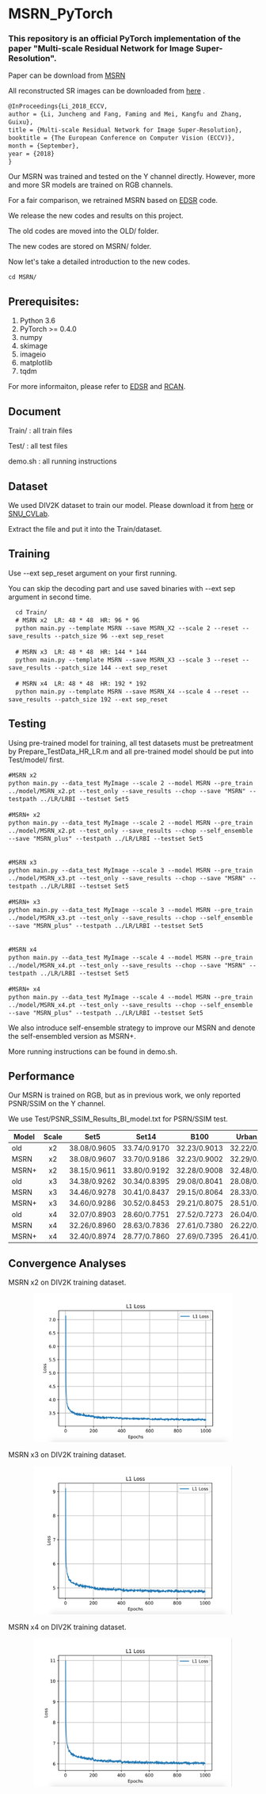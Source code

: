 # MSRN_PyTorch
### This repository is an official PyTorch implementation of the paper "Multi-scale Residual Network for Image Super-Resolution".

Paper can be download from <a href="http://openaccess.thecvf.com/content_ECCV_2018/papers/Juncheng_Li_Multi-scale_Residual_Network_ECCV_2018_paper.pdf">MSRN</a> 

All reconstructed SR images can be downloaded from <a href="https://www.jianguoyun.com/p/DSc6bJcQ19ySBxiM_IUBf">here</a> .

```
@InProceedings{Li_2018_ECCV,
author = {Li, Juncheng and Fang, Faming and Mei, Kangfu and Zhang, Guixu},
title = {Multi-scale Residual Network for Image Super-Resolution},
booktitle = {The European Conference on Computer Vision (ECCV)},
month = {September},
year = {2018}
}
```

Our MSRN was  trained and tested on the Y channel directly.
However, more and more SR models are trained on RGB channels.

For a fair comparison, we retrained MSRN based on <a href="https://github.com/thstkdgus35/EDSR-PyTorch">EDSR</a>  code.

We release the new codes and results on this project.

The old codes are moved into the OLD/ folder.

The new codes are stored on MSRN/ folder.

Now let's take a detailed introduction to the new codes.

```
cd MSRN/
```



## Prerequisites:
1. Python 3.6
2. PyTorch >= 0.4.0
3. numpy
4. skimage
5. imageio
6. matplotlib
7. tqdm

For more informaiton, please refer to <a href="https://github.com/thstkdgus35/EDSR-PyTorch">EDSR</a> and <a href="https://github.com/yulunzhang/RCAN">RCAN</a>.



## Document
Train/             : all train files

Test/              : all test files

demo.sh        : all running instructions


## Dataset
We used DIV2K dataset to train our model. Please download it from <a href="https://data.vision.ee.ethz.ch/cvl/DIV2K/">here</a>  or  <a href="https://cv.snu.ac.kr/research/EDSR/DIV2K.tar">SNU_CVLab</a>.

Extract the file and put it into the Train/dataset.


## Training

Use --ext sep_reset argument on your first running. 

You can skip the decoding part and use saved binaries with --ext sep argument in second time.
 
```
  cd Train/
  # MSRN x2  LR: 48 * 48  HR: 96 * 96
  python main.py --template MSRN --save MSRN_X2 --scale 2 --reset --save_results --patch_size 96 --ext sep_reset
  
  # MSRN x3  LR: 48 * 48  HR: 144 * 144
  python main.py --template MSRN --save MSRN_X3 --scale 3 --reset --save_results --patch_size 144 --ext sep_reset
  
  # MSRN x4  LR: 48 * 48  HR: 192 * 192
  python main.py --template MSRN --save MSRN_X4 --scale 4 --reset --save_results --patch_size 192 --ext sep_reset

```

## Testing
Using pre-trained model for training, all test datasets must be pretreatment by  Prepare_TestData_HR_LR.m and all pre-trained model should be put into Test/model/ first.

```
#MSRN x2
python main.py --data_test MyImage --scale 2 --model MSRN --pre_train ../model/MSRN_x2.pt --test_only --save_results --chop --save "MSRN" --testpath ../LR/LRBI --testset Set5

#MSRN+ x2
python main.py --data_test MyImage --scale 2 --model MSRN --pre_train ../model/MSRN_x2.pt --test_only --save_results --chop --self_ensemble --save "MSRN_plus" --testpath ../LR/LRBI --testset Set5


#MSRN x3
python main.py --data_test MyImage --scale 3 --model MSRN --pre_train ../model/MSRN_x3.pt --test_only --save_results --chop --save "MSRN" --testpath ../LR/LRBI --testset Set5

#MSRN+ x3
python main.py --data_test MyImage --scale 3 --model MSRN --pre_train ../model/MSRN_x3.pt --test_only --save_results --chop --self_ensemble --save "MSRN_plus" --testpath ../LR/LRBI --testset Set5


#MSRN x4
python main.py --data_test MyImage --scale 4 --model MSRN --pre_train ../model/MSRN_x4.pt --test_only --save_results --chop --save "MSRN" --testpath ../LR/LRBI --testset Set5

#MSRN+ x4
python main.py --data_test MyImage --scale 4 --model MSRN --pre_train ../model/MSRN_x4.pt --test_only --save_results --chop --self_ensemble --save "MSRN_plus" --testpath ../LR/LRBI --testset Set5
```

We also introduce self-ensemble strategy to improve our MSRN and denote the self-ensembled version as MSRN+.

More running instructions can be found in demo.sh.


## Performance

Our MSRN is trained on RGB, but as in previous work, we only reported PSNR/SSIM on the Y channel.

We use  Test/PSNR_SSIM_Results_BI_model.txt for PSRN/SSIM test.


Model|Scale|Set5|Set14|B100|Urban100|Manga109
--|:--:|:--:|:--:|:--:|:--:|:--:
old       |x2|38.08/0.9605|33.74/0.9170|32.23/0.9013|32.22/0.9326|38.82/0.9868
MSRN  |x2|38.08/0.9607|33.70/0.9186|32.23/0.9002|32.29/0.9303|38.69/0.9772
MSRN+|x2|38.15/0.9611|33.80/0.9192|32.28/0.9008|32.48/0.9318|38.93/0.9778
old       |x3|34.38/0.9262|30.34/0.8395|29.08/0.8041|28.08/0.8554|33.44/0.9427
MSRN  |x3|34.46/0.9278|30.41/0.8437|29.15/0.8064|28.33/0.8561|33.67/0.9456
MSRN+|x3|34.60/0.9286|30.52/0.8453|29.21/0.8075|28.51/0.8589|33.99/0.9473
old       |x4|32.07/0.8903|28.60/0.7751|27.52/0.7273|26.04/0.7896|30.17/0.9034
MSRN  |x4|32.26/0.8960|28.63/0.7836|27.61/0.7380|26.22/0.7911|30.57/0.9103
MSRN+|x4|32.40/0.8974|28.77/0.7860|27.69/0.7395|26.41/0.7952|30.93/0.9136


## Convergence Analyses

MSRN x2 on DIV2K training dataset.

<p align="center">
<img src="images/loss_L1_x2.png" width="400px" height="300px"/>
</p>

MSRN x3 on DIV2K training dataset.

<p align="center">
<img src="images/loss_L1_x3.png" width="400px" height="300px"/> 
</p>

MSRN x4 on DIV2K training dataset.

<p align="center">
<img src="images/loss_L1_x4.png" width="400px" height="300px"/>
</p>


